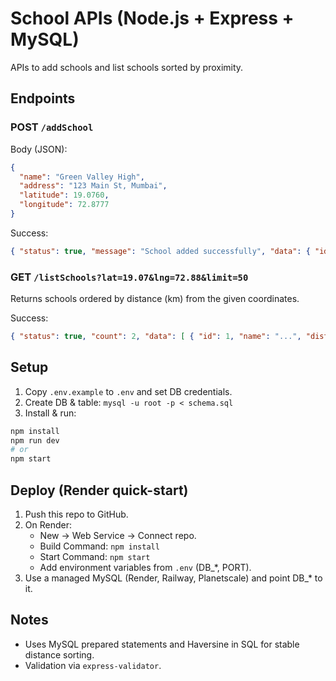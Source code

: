 # School APIs (Node.js + Express + MySQL)

APIs to add schools and list schools sorted by proximity.

## Endpoints

### POST `/addSchool`
Body (JSON):
```json
{
  "name": "Green Valley High",
  "address": "123 Main St, Mumbai",
  "latitude": 19.0760,
  "longitude": 72.8777
}
```

Success:
```json
{ "status": true, "message": "School added successfully", "data": { "id": 1, "name": "...", "address": "...", "latitude": 19.076, "longitude": 72.8777 } }
```

### GET `/listSchools?lat=19.07&lng=72.88&limit=50`
Returns schools ordered by distance (km) from the given coordinates.

Success:
```json
{ "status": true, "count": 2, "data": [ { "id": 1, "name": "...", "distance_km": 2.34, "latitude": 19.07, "longitude": 72.88, "address": "..." } ] }
```

## Setup

1. Copy `.env.example` to `.env` and set DB credentials.
2. Create DB & table: `mysql -u root -p < schema.sql`
3. Install & run:
```bash
npm install
npm run dev
# or
npm start
```

## Deploy (Render quick-start)
1. Push this repo to GitHub.
2. On Render:
   - New → Web Service → Connect repo.
   - Build Command: `npm install`
   - Start Command: `npm start`
   - Add environment variables from `.env` (DB_*, PORT).
3. Use a managed MySQL (Render, Railway, Planetscale) and point DB_* to it.

## Notes
- Uses MySQL prepared statements and Haversine in SQL for stable distance sorting.
- Validation via `express-validator`.
